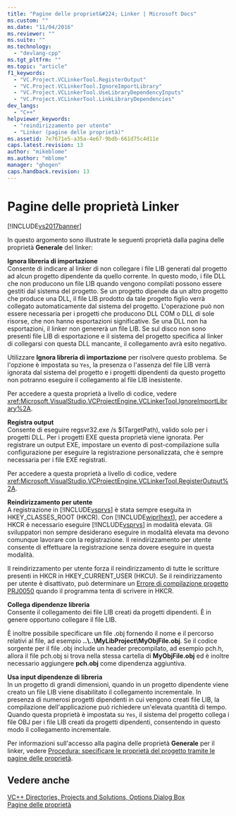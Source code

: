 ```yaml
---
title: "Pagine delle propriet&#224; Linker | Microsoft Docs"
ms.custom: ""
ms.date: "11/04/2016"
ms.reviewer: ""
ms.suite: ""
ms.technology: 
  - "devlang-cpp"
ms.tgt_pltfrm: ""
ms.topic: "article"
f1_keywords: 
  - "VC.Project.VCLinkerTool.RegisterOutput"
  - "VC.Project.VCLinkerTool.IgnoreImportLibrary"
  - "VC.Project.VCLinkerTool.UseLibraryDependencyInputs"
  - "VC.Project.VCLinkerTool.LinkLibraryDependencies"
dev_langs: 
  - "C++"
helpviewer_keywords: 
  - "reindirizzamento per utente"
  - "Linker (pagine delle proprietà)"
ms.assetid: 7e7671e5-a35a-4e67-9bdb-661d75c4d11e
caps.latest.revision: 13
author: "mikeblome"
ms.author: "mblome"
manager: "ghogen"
caps.handback.revision: 13
---
```

# Pagine delle propriet&#224; Linker
[!INCLUDE[vs2017banner](../assembler/inline/includes/vs2017banner.md)]

In questo argomento sono illustrate le seguenti proprietà dalla pagina delle proprietà **Generale** del linker:  
  
 **Ignora libreria di importazione**  
 Consente di indicare al linker di non collegare i file LIB generati dal progetto ad alcun progetto dipendente da quello corrente.  In questo modo, i file DLL che non producono un file LIB quando vengono compilati possono essere gestiti dal sistema del progetto.  Se un progetto dipende da un altro progetto che produce una DLL, il file LIB prodotto da tale progetto figlio verrà collegato automaticamente dal sistema del progetto.  L'operazione può non essere necessaria per i progetti che producono DLL COM o DLL di sole risorse, che non hanno esportazioni significative.  Se una DLL non ha esportazioni, il linker non genererà un file LIB.  Se sul disco non sono presenti file LIB di esportazione e il sistema del progetto specifica al linker di collegarsi con questa DLL mancante, il collegamento avrà esito negativo.  
  
 Utilizzare **Ignora libreria di importazione** per risolvere questo problema.  Se l'opzione è impostata su `Yes`, la presenza o l'assenza del file LIB verrà ignorata dal sistema del progetto e i progetti dipendenti da questo progetto non potranno eseguire il collegamento al file LIB inesistente.  
  
 Per accedere a questa proprietà a livello di codice, vedere <xref:Microsoft.VisualStudio.VCProjectEngine.VCLinkerTool.IgnoreImportLibrary%2A>.  
  
 **Registra output**  
 Consente di eseguire regsvr32.exe \/s $\(TargetPath\), valido solo per i progetti DLL.  Per i progetti EXE questa proprietà viene ignorata.  Per registrare un output EXE, impostare un evento di post\-compilazione sulla configurazione per eseguire la registrazione personalizzata, che è sempre necessaria per i file EXE registrati.  
  
 Per accedere a questa proprietà a livello di codice, vedere <xref:Microsoft.VisualStudio.VCProjectEngine.VCLinkerTool.RegisterOutput%2A>.  
  
 **Reindirizzamento per utente**  
 A registrazione in [!INCLUDE[vsprvs](../assembler/masm/includes/vsprvs_md.md)] è stata sempre eseguita in HKEY\_CLASSES\_ROOT \(HKCR\).  Con [!INCLUDE[wiprlhext](../c-runtime-library/reference/includes/wiprlhext_md.md)], per accedere a HKCR è necessario eseguire [!INCLUDE[vsprvs](../assembler/masm/includes/vsprvs_md.md)] in modalità elevata.  Gli sviluppatori non sempre desiderano eseguire in modalità elevata ma devono comunque lavorare con la registrazione.  Il reindirizzamento per utente consente di effettuare la registrazione senza dovere eseguire in questa modalità.  
  
 Il reindirizzamento per utente forza il reindirizzamento di tutte le scritture presenti in HKCR in HKEY\_CURRENT\_USER \(HKCU\).  Se il reindirizzamento per utente è disattivato, può determinare un [Errore di compilazione progetto PRJ0050](../error-messages/tool-errors/project-build-error-prj0050.md) quando il programma tenta di scrivere in HKCR.  
  
 **Collega dipendenze libreria**  
 Consente il collegamento dei file LIB creati da progetti dipendenti.  È in genere opportuno collegare il file LIB.  
  
 È inoltre possibile specificare un file .obj fornendo il nome e il percorso relativi al file, ad esempio **..\\..\\MyLibProject\\MyObjFile.obj**.  Se il codice sorgente per il file .obj include un header precompilato, ad esempio pch.h, allora il file pch.obj si trova nella stessa cartella di **MyObjFile.obj** ed è inoltre necessario aggiungere **pch.obj** come dipendenza aggiuntiva.  
  
 **Usa input dipendenze di libreria**  
 In un progetto di grandi dimensioni, quando in un progetto dipendente viene creato un file LIB viene disabilitato il collegamento incrementale.  In presenza di numerosi progetti dipendenti in cui vengono creati file LIB, la compilazione dell'applicazione può richiedere un'elevata quantità di tempo.  Quando questa proprietà è impostata su `Yes`, il sistema del progetto collega i file OBJ per i file LIB creati da progetti dipendenti, consentendo in questo modo il collegamento incrementale.  
  
 Per informazioni sull'accesso alla pagina delle proprietà **Generale** per il linker, vedere [Procedura: specificare le proprietà del progetto tramite le pagine delle proprietà](../misc/how-to-specify-project-properties-with-property-pages.md).  
  
## Vedere anche  
 [VC\+\+ Directories, Projects and Solutions, Options Dialog Box](http://msdn.microsoft.com/it-it/e027448b-c811-4c3d-8531-4325ad3f6e02)   
 [Pagine delle proprietà](../ide/property-pages-visual-cpp.md)